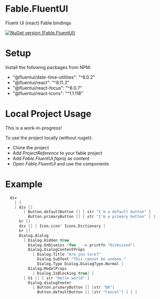 # Fable.FluentUI
Fluent UI (react) Fable bindings

[![NuGet version (Fable.FluentUI)](https://img.shields.io/nuget/v/Fable.FluentUI.svg?style=flat-square)](https://www.nuget.org/packages/Fable.FluentUI/)

# Setup

Install the following packages from NPM:

- "@fluentui/date-time-utilities": "^8.0.2"
- "@fluentui/react": "^8.11.2"
- "@fluentui/react-focus": "^8.0.7"
- "@fluentui/react-icons": "^1.1.118"

# Local Project Usage
This is a work-in-progress! 

To use the project locally (without nuget):

- Clone the project
- Add *ProjectReference* to your fable project
- Add *Fable.FluentUI.fsproj* as content
- Open *Fable.FluentUI* and use the components


# Example

```fsharp
  div
    [ ]
    [ div []
        [ Button.defaultButton [] [ str "I'm a default button" ]
          Button.primaryButton [] [ str "I'm a primary button" ] ] 
      hr []
      div [] [ Icon.icon' Icons.Dictionary ]
      hr []
      Dialog.dialog
        [ Dialog.Hidden true
          Dialog.OnDismiss (fun _ -> printfn "Dismissed")
          Dialog.DialogContentProps
            [ Dialog.Title "Are you sure?"
              Dialog.SubText "This cannot be undone."
              Dialog.Type Dialog.DialogType.Normal ]
          Dialog.ModelProps
            [ Dialog.IsBlocking true] ]
        [ h1 [] [ str "Hello world" ]
          Dialog.dialogFooter
            [ Button.primaryButton [] [str "OK"]
              Button.defaultButton [] [str "Cancel"] ] ] ]
```
